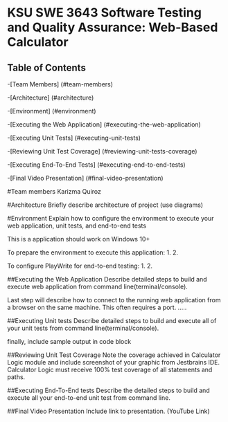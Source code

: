 # KSU SWE 3643 Software Testing and Quality Assurance: Web-Based Calculator


## Table of Contents
-[Team Members] (#team-members)

-[Architecture] (#architecture)

-[Environment] (#environment)

-[Executing the Web Application] (#executing-the-web-application)

-[Executing Unit Tests] (#executing-unit-tests)

-[Reviewing Unit Test Coverage] (#reviewing-unit-tests-coverage)

-[Executing End-To-End Tests] (#executing-end-to-end-tests)

-[Final Video Presentation] (#final-video-presentation)

#Team members 
Karizma Quiroz

#Architecture
Briefly describe architecture of project (use diagrams)

#Environment 
Explain how to configure the environment to execute your web application, unit tests, and end-to-end tests

This is a application should work on Windows 10+

To prepare the environment to execute this application:
	1.
	2.

To configure PlayWrite for end-to-end testing:
	1.
	2.

##Executing the Web Application
Describe detailed steps to build and execute web application from command line(terminal/console). 

Last step will describe how to connect to the running web application from a browser on the same machine. This often requires a port. 
.....

##Executing Unit tests
Describe detailed steps to build and execute all of your unit tests from command line(terminal/console).

finally, include sample output in code block

##Reviewing Unit Test Coverage
Note the coverage achieved in Calculator Logic module and include screenshot of your graphic from Jestbrains IDE. Calculator Logic must receive 100% test coverage of all statements and paths.

##Executing End-To-End tests
Describe the detailed steps to build and execute all your end-to-end unit test from command line.

##Final Video Presentation
Include link to presentation. (YouTube Link)
